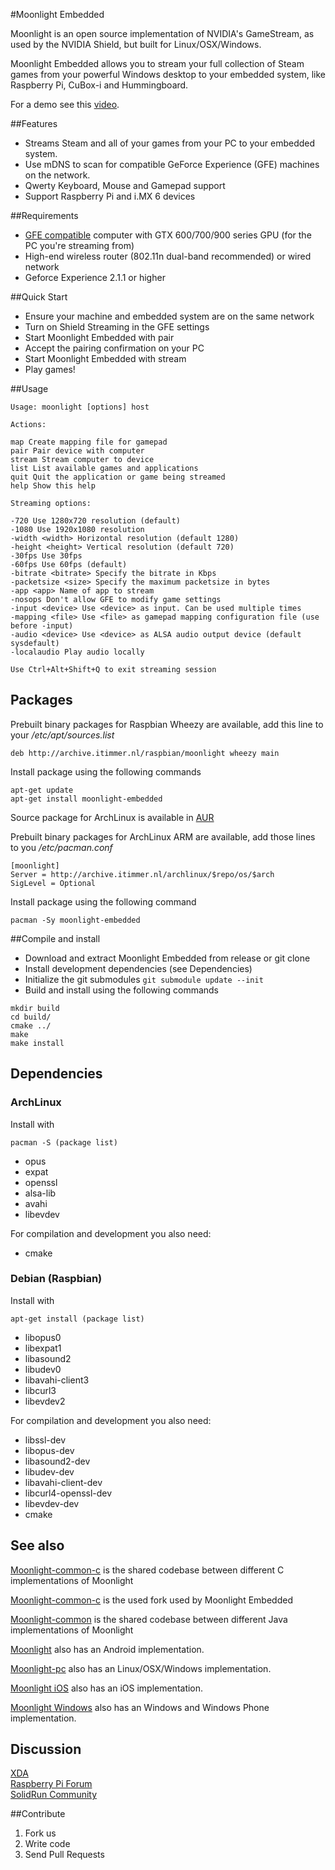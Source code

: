 #Moonlight Embedded

Moonlight is an open source implementation of NVIDIA's GameStream, as used by the NVIDIA Shield,
but built for Linux/OSX/Windows.

Moonlight Embedded allows you to stream your full collection of Steam games from
your powerful Windows desktop to your embedded system, like Raspberry Pi, CuBox-i and Hummingboard.

For a demo see this [video](https://www.youtube.com/watch?v=XRW6O0bSHNw).

##Features

* Streams Steam and all of your games from your PC to your embedded system.
* Use mDNS to scan for compatible GeForce Experience (GFE) machines on the network.
* Qwerty Keyboard, Mouse and Gamepad support
* Support Raspberry Pi and i.MX 6 devices

##Requirements

* [GFE compatible](http://shield.nvidia.com/play-pc-games/) computer with GTX 600/700/900 series GPU (for the PC you're streaming from)
* High-end wireless router (802.11n dual-band recommended) or wired network
* Geforce Experience 2.1.1 or higher

##Quick Start

* Ensure your machine and embedded system are on the same network
* Turn on Shield Streaming in the GFE settings
* Start Moonlight Embedded with pair
* Accept the pairing confirmation on your PC
* Start Moonlight Embedded with stream
* Play games!

##Usage

	Usage: moonlight [options] host

	Actions:

	map Create mapping file for gamepad
	pair Pair device with computer
	stream Stream computer to device
	list List available games and applications
	quit Quit the application or game being streamed
	help Show this help

	Streaming options:

	-720 Use 1280x720 resolution (default)
	-1080 Use 1920x1080 resolution
	-width <width> Horizontal resolution (default 1280)
	-height <height> Vertical resolution (default 720)
	-30fps Use 30fps
	-60fps Use 60fps (default)
	-bitrate <bitrate> Specify the bitrate in Kbps
	-packetsize <size> Specify the maximum packetsize in bytes
	-app <app> Name of app to stream
	-nosops Don't allow GFE to modify game settings
	-input <device> Use <device> as input. Can be used multiple times
	-mapping <file> Use <file> as gamepad mapping configuration file (use before -input)
	-audio <device> Use <device> as ALSA audio output device (default sysdefault)
	-localaudio Play audio locally

	Use Ctrl+Alt+Shift+Q to exit streaming session

## Packages
Prebuilt binary packages for Raspbian Wheezy are available, add this line to your */etc/apt/sources.list*
```
deb http://archive.itimmer.nl/raspbian/moonlight wheezy main
```

Install package using the following commands
```
apt-get update
apt-get install moonlight-embedded
```

Source package for ArchLinux is available in [AUR](https://aur.archlinux.org/packages/moonlight-embedded/)

Prebuilt binary packages for ArchLinux ARM are available, add those lines to you */etc/pacman.conf*
```
[moonlight]
Server = http://archive.itimmer.nl/archlinux/$repo/os/$arch
SigLevel = Optional
```

Install package using the following command
```
pacman -Sy moonlight-embedded
```

##Compile and install

* Download and extract Moonlight Embedded from release or git clone
* Install development dependencies (see Dependencies)
* Initialize the git submodules ``git submodule update --init``
* Build and install using the following commands

```
mkdir build
cd build/
cmake ../
make
make install
```

## Dependencies

### ArchLinux
Install with
```
pacman -S (package list)
```
* opus
* expat
* openssl
* alsa-lib
* avahi
* libevdev

For compilation and development you also need:
* cmake

### Debian (Raspbian)
Install with
```
apt-get install (package list)
```
* libopus0
* libexpat1
* libasound2
* libudev0
* libavahi-client3
* libcurl3
* libevdev2

For compilation and development you also need:
* libssl-dev
* libopus-dev
* libasound2-dev
* libudev-dev
* libavahi-client-dev
* libcurl4-openssl-dev
* libevdev-dev
* cmake

## See also

[Moonlight-common-c](https://github.com/moonlight-stream/moonlight-common-c) is the shared codebase between
different C implementations of Moonlight

[Moonlight-common-c](https://github.com/irtimmer/moonlight-common-c) is the used fork used by Moonlight Embedded

[Moonlight-common](https://github.com/moonlight-stream/moonlight-common) is the shared codebase between
different Java implementations of Moonlight

[Moonlight](https://github.com/moonlight-stream/moonlight-android) also has an Android
implementation.

[Moonlight-pc](https://github.com/moonlight-stream/moonlight-pc) also has an Linux/OSX/Windows
implementation.

[Moonlight iOS](https://github.com/moonlight-stream/moonlight-ios) also has an iOS
implementation.

[Moonlight Windows](https://github.com/moonlight-stream/moonlight-windows) also has an Windows and Windows Phone
implementation.

## Discussion

[XDA](http://forum.xda-developers.com/showthread.php?t=2505510)  
[Raspberry Pi Forum](http://www.raspberrypi.org/forums/viewtopic.php?f=78&t=65878)  
[SolidRun Community](http://www.solid-run.com/community/viewtopic.php?f=13&t=1489&p=11173)  

##Contribute

1. Fork us
2. Write code
3. Send Pull Requests
